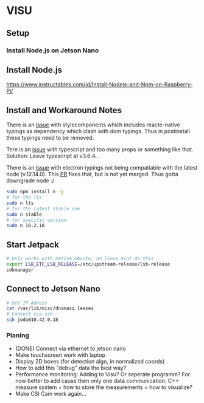 # VISU

## Setup
### Install Node.js on Jetson Nano
## Install Node.js
https://www.instructables.com/id/Install-Nodejs-and-Npm-on-Raspberry-Pi/

## Install and Workaround Notes
There is an [issue](https://github.com/DefinitelyTyped/DefinitelyTyped/issues/33311) with stylecomponents which includes reacte-native typings as dependency which clash with dom typings. Thus in postinstall these typings need to be removed.

Tere is an [issue](https://github.com/microsoft/TypeScript/issues/34933) with typescript and too many props or something like that. Solution: Leave typescript at v3.6.4...

There is an [issue](https://github.com/electron/electron/issues/21612) with electron typings not being compatiable with the latest node (v.12.14.0). This [PR](https://github.com/electron/typescript-definitions/pull/163) fixes that, but is not yet merged. Thus gotta downgrade node :/
```bash
sudo npm install n -g
# for the lts
sudo n lts
# for the latest stable one
sudo n stable
# for specific version
sudo n 10.2.18
```

## Start Jetpack
```bash
# Only works with native Ubuntu, on linux mint do this
export LSB_ETC_LSB_RELEASE=/etc/upstream-release/lsb-release
sdkmanager
```

## Connect to Jetson Nano
```bash
# Get IP Adress
cat /var/lib/misc/dnsmasq.leases
# Connect via ssh
ssh jodo@10.42.0.18
```

### Planing
- (DONE) Connect via ethernet to jetson nano
- Make touchscreen work with laptop
- Display 2D boxes (for detection algo, in normalized coords)
- How to add this "debug" data the best way?
- Performance monitoring: Adding to Visu? Or seperate programm? For now better to add cause then only one data communication. C++ measure system + how to store the measurements + how to visualize?
- Make CSI Cam work again...